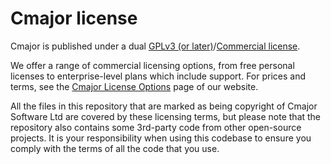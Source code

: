 # Cmajor license

Cmajor is published under a dual [GPLv3 (or later)](https://www.gnu.org/licenses/gpl-3.0.en.html)/[Commercial license](https://www.cmajor.dev/license).

We offer a range of commercial licensing options, from free personal licenses to enterprise-level plans which include support.
For prices and terms, see the [Cmajor License Options](https://www.cmajor.dev/license) page of our website.

All the files in this repository that are marked as being copyright of Cmajor Software Ltd are covered by these licensing terms, but please note that the repository also contains some 3rd-party code from other open-source projects. It is your responsibility when using this codebase to ensure you comply with the terms of all the code that you use.
